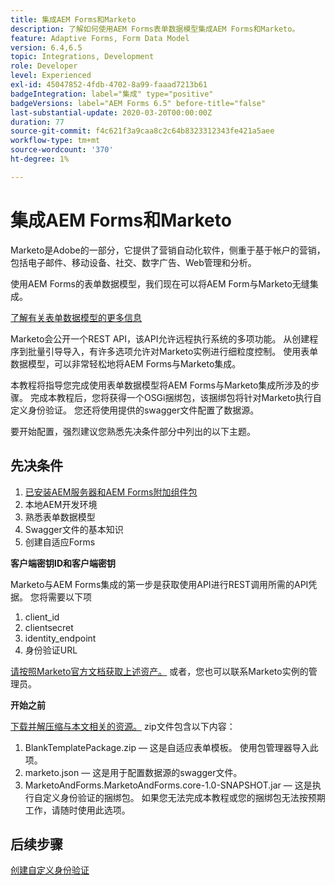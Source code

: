 ```yaml
---
title: 集成AEM Forms和Marketo
description: 了解如何使用AEM Forms表单数据模型集成AEM Forms和Marketo。
feature: Adaptive Forms, Form Data Model
version: 6.4,6.5
topic: Integrations, Development
role: Developer
level: Experienced
exl-id: 45047852-4fdb-4702-8a99-faaad7213b61
badgeIntegration: label="集成" type="positive"
badgeVersions: label="AEM Forms 6.5" before-title="false"
last-substantial-update: 2020-03-20T00:00:00Z
duration: 77
source-git-commit: f4c621f3a9caa8c2c64b8323312343fe421a5aee
workflow-type: tm+mt
source-wordcount: '370'
ht-degree: 1%

---
```


# 集成AEM Forms和Marketo

Marketo是Adobe的一部分，它提供了营销自动化软件，侧重于基于帐户的营销，包括电子邮件、移动设备、社交、数字广告、Web管理和分析。

使用AEM Forms的表单数据模型，我们现在可以将AEM Form与Marketo无缝集成。

[了解有关表单数据模型的更多信息](https://helpx.adobe.com/experience-manager/6-5/forms/using/data-integration.html)

Marketo会公开一个REST API，该API允许远程执行系统的多项功能。 从创建程序到批量引导导入，有许多选项允许对Marketo实例进行细粒度控制。 使用表单数据模型，可以非常轻松地将AEM Forms与Marketo集成。

本教程将指导您完成使用表单数据模型将AEM Forms与Marketo集成所涉及的步骤。 完成本教程后，您将获得一个OSGi捆绑包，该捆绑包将针对Marketo执行自定义身份验证。 您还将使用提供的swagger文件配置了数据源。

要开始配置，强烈建议您熟悉先决条件部分中列出的以下主题。

## 先决条件

1. [已安装AEM服务器和AEM Forms附加组件包](/help/forms/adaptive-forms/installing-aem-form-on-windows-tutorial-use.md)
1. 本地AEM开发环境
1. 熟悉表单数据模型
1. Swagger文件的基本知识
1. 创建自适应Forms

**客户端密钥ID和客户端密钥**

Marketo与AEM Forms集成的第一步是获取使用API进行REST调用所需的API凭据。 您将需要以下项

1. client_id
1. clientsecret
1. identity_endpoint
1. 身份验证URL

[请按照Marketo官方文档获取上述资产。](https://developers.marketo.com/rest-api/) 或者，您也可以联系Marketo实例的管理员。

**开始之前**

[下载并解压缩与本文相关的资源。](assets/aemformsandmarketo.zip) zip文件包含以下内容：

1. BlankTemplatePackage.zip — 这是自适应表单模板。 使用包管理器导入此项。
1. marketo.json — 这是用于配置数据源的swagger文件。
1. MarketoAndForms.MarketoAndForms.core-1.0-SNAPSHOT.jar — 这是执行自定义身份验证的捆绑包。 如果您无法完成本教程或您的捆绑包无法按预期工作，请随时使用此选项。

## 后续步骤

[创建自定义身份验证](./part2.md)
